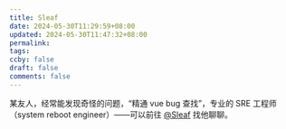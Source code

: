 ```yaml
---
title: Sleaf
date: 2024-05-30T11:29:59+08:00
updated: 2024-05-30T11:47:32+08:00
permalink: 
tags: 
ccby: false
draft: false
comments: false
---
```

某友人，经常能发现奇怪的问题，“精通 vue bug 查找”，专业的 SRE 工程师（system reboot engineer）——可以前往 [@Sleaf](https://github.com/Sleaf)  找他聊聊。